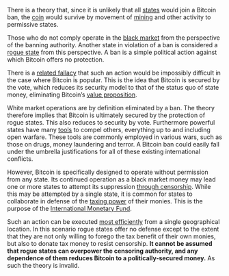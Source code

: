 There is a theory that, since it is unlikely that all [states](Glossary#state) would join a Bitcoin ban, the [coin](Glossary#coin) would survive by movement of [mining](Glossary#miner) and other activity to permissive states.

Those who do not comply operate in the [black market](https://en.m.wikipedia.org/wiki/Black_market) from the perspective of the banning authority. Another state in violation of a ban is considered a [rogue state](https://en.m.wikipedia.org/wiki/Rogue_state) from this perspective. A ban is a simple political action against which Bitcoin offers no protection. 

There is a [related fallacy](Hearn-Error) that such an action would be impossibly difficult in the case where Bitcoin is popular. This is the idea that Bitcoin is secured by the vote, which reduces its security model to that of the status quo of state money, eliminating Bitcoin’s [value proposition](Value-Proposition).

White market operations are by definition eliminated by a ban. The theory therefore implies that Bitcoin is ultimately secured by the protection of rogue states. This also reduces to security by vote. Furthermore powerful states have many [tools](https://en.m.wikipedia.org/wiki/United_States_embargoes) to compel others, everything up to and including open warfare. These tools are commonly employed in various wars, such as those on drugs, money laundering and terror. A Bitcoin ban could easily fall under the umbrella justifications for all of these existing international conflicts.

However, Bitcoin is specifically designed to operate without permission from any state. Its continued operation as a black market money may lead one or more states to attempt its suppression [through censorship](Other-Means-Principle). While this may be attempted by a single state, it is common for states to collaborate in defense of the [taxing power](https://en.m.wikipedia.org/wiki/Seigniorage) of their monies. This is the purpose of the [International Monetary Fund](https://www.imf.org).

Such an action can be executed [most efficiently](https://github.com/libbitcoin/libbitcoin-system/wiki/Pooling-Pressure-Risk) from a single geographical location. In this scenario rogue states offer no defense except to the extent that they are not only willing to forego the tax benefit of their own monies, but also to donate tax money to resist censorship. **It cannot be assumed that rogue states can overpower the censoring authority, and any dependence of them reduces Bitcoin to a politically-secured money.** As such the theory is invalid.
